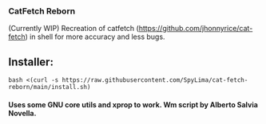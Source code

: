 ### CatFetch Reborn
(Currently WIP)
Recreation of catfetch (<https://github.com/jhonnyrice/cat-fetch>) in shell for more accuracy and less bugs.


## Installer:

```bash <(curl -s https://raw.githubusercontent.com/SpyLima/cat-fetch-reborn/main/install.sh)```

#### Uses some GNU core utils and xprop to work. Wm script by Alberto Salvia Novella.

